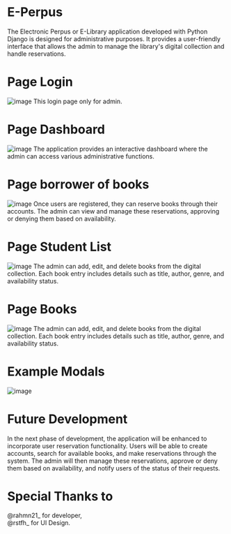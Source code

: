# E-Perpus
The Electronic Perpus or E-Library application developed with Python Django is designed for administrative purposes. It provides a user-friendly interface that allows the admin to manage the library's digital collection and handle reservations.

# Page Login
![image](https://github.com/Rahmn-Dev/E-Perpus/assets/66931894/82eb484b-d67b-45d0-9643-e311074989bf)
This login page only for admin.

# Page Dashboard
![image](https://github.com/Rahmn-Dev/E-Perpus/assets/66931894/253f4730-3f41-41b5-80de-2c7a2479453e)
The application provides an interactive dashboard where the admin can access various administrative functions.

# Page borrower of books
![image](https://github.com/Rahmn-Dev/E-Perpus/assets/66931894/6e291422-a9a0-42f8-9878-7cc641e57373)
Once users are registered, they can reserve books through their accounts. The admin can view and manage these reservations, approving or denying them based on availability.

# Page Student List
![image](https://github.com/Rahmn-Dev/E-Perpus/assets/66931894/5f78e8b2-5e51-42df-83c7-ad5c4e31756b)
The admin can add, edit, and delete books from the digital collection. Each book entry includes details such as title, author, genre, and availability status.

# Page Books
![image](https://github.com/Rahmn-Dev/E-Perpus/assets/66931894/4f6fce42-135d-4647-8c9e-5fa47ac177f4)
The admin can add, edit, and delete books from the digital collection. Each book entry includes details such as title, author, genre, and availability status.

# Example Modals
![image](https://github.com/Rahmn-Dev/E-Perpus/assets/66931894/4fed5d48-d873-48a4-a8b5-e28292c0f23e)

# Future Development 
In the next phase of development, the application will be enhanced to incorporate user reservation functionality. Users will be able to create accounts, search for available books, and make reservations through the system. The admin will then manage these reservations, approve or deny them based on availability, and notify users of the status of their requests.

# Special Thanks to
@rahmn21_ for developer,  
@rstfh_ for UI Design.
